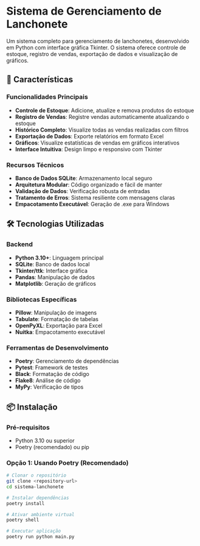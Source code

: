 # Sistema de Gerenciamento de Lanchonete

Um sistema completo para gerenciamento de lanchonetes, desenvolvido em Python com interface gráfica Tkinter. O sistema oferece controle de estoque, registro de vendas, exportação de dados e visualização de gráficos.

## 🚀 Características

### Funcionalidades Principais
- **Controle de Estoque**: Adicione, atualize e remova produtos do estoque
- **Registro de Vendas**: Registre vendas automaticamente atualizando o estoque
- **Histórico Completo**: Visualize todas as vendas realizadas com filtros
- **Exportação de Dados**: Exporte relatórios em formato Excel
- **Gráficos**: Visualize estatísticas de vendas em gráficos interativos
- **Interface Intuitiva**: Design limpo e responsivo com Tkinter

### Recursos Técnicos
- **Banco de Dados SQLite**: Armazenamento local seguro
- **Arquitetura Modular**: Código organizado e fácil de manter
- **Validação de Dados**: Verificação robusta de entradas
- **Tratamento de Erros**: Sistema resiliente com mensagens claras
- **Empacotamento Executável**: Geração de .exe para Windows

## 🛠️ Tecnologias Utilizadas

### Backend
- **Python 3.10+**: Linguagem principal
- **SQLite**: Banco de dados local
- **Tkinter/ttk**: Interface gráfica
- **Pandas**: Manipulação de dados
- **Matplotlib**: Geração de gráficos

### Bibliotecas Específicas
- **Pillow**: Manipulação de imagens
- **Tabulate**: Formatação de tabelas
- **OpenPyXL**: Exportação para Excel
- **Nuitka**: Empacotamento executável

### Ferramentas de Desenvolvimento
- **Poetry**: Gerenciamento de dependências
- **Pytest**: Framework de testes
- **Black**: Formatação de código
- **Flake8**: Análise de código
- **MyPy**: Verificação de tipos

## 📦 Instalação

### Pré-requisitos
- Python 3.10 ou superior
- Poetry (recomendado) ou pip

### Opção 1: Usando Poetry (Recomendado)
```bash
# Clonar o repositório
git clone <repository-url>
cd sistema-lanchonete

# Instalar dependências
poetry install

# Ativar ambiente virtual
poetry shell

# Executar aplicação
poetry run python main.py
